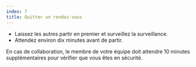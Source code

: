 ```yaml
---
index: 7
title: Quitter un rendez-vous
---
```

*   Laissez les autres partir en premier et surveillez la surveillance.
*   Attendez environ dix minutes avant de partir.

En cas de collaboration, le membre de votre équipe doit attendre 10 minutes supplémentaires pour vérifier que vous êtes en sécurité.